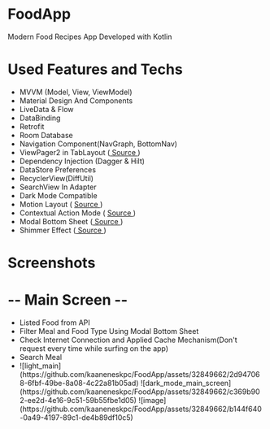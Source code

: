 # FoodApp

Modern Food Recipes App Developed with Kotlin

# Used Features and Techs

<ul align="left">

<li>  MVVM (Model, View, ViewModel) </li> 
<li>  Material Design And Components </li> 
<li>  LiveData & Flow </li> 
<li>  DataBinding </li> 
<li>  Retrofit </li> 
<li>  Room Database </li> 
<li>  Navigation Component(NavGraph, BottomNav) </li> 
<li>  ViewPager2 in TabLayout (<a href="https://developer.android.com/guide/navigation/navigation-swipe-view-2"> Source </a>) </li> 
<li>  Dependency Injection (Dagger & Hilt) </li> 
<li>  DataStore Preferences </li> 
<li>  RecyclerView(DiffUtil) </li> 
<li>  SearchView In Adapter </li> 
<li>  Dark Mode Compatible </li> 
<li>  Motion Layout ( <a href="https://medium.com/over-engineering/using-androids-actionmode-e903181f2ee3"> Source </a>) </li> 
<li>  Contextual Action Mode ( <a href="https://medium.com/over-engineering/using-androids-actionmode-e903181f2ee3"> Source </a>) </li> 
<li>  Modal Bottom Sheet (<a href="https://medium.com/data-science-community-srm/modal-bottom-sheet-in-kotlin-83c17a117503"> Source </a>) </li>
<li>  Shimmer Effect (<a href="https://medium.com/mindorks/android-design-shimmer-effect-fa7f74c68a93"> Source </a>) </li>

</ul>

# Screenshots

# -- Main Screen --

<ul align="left">

<li> Listed Food from API </li> 
<li> Filter Meal and Food Type Using Modal Bottom Sheet </li>
<li> Check Internet Connection and Applied Cache Mechanism(Don't request every time while surfing on the app) </li>
<li> Search Meal </li>
<li> ![light_main](https://github.com/kaaneneskpc/FoodApp/assets/32849662/2d947068-6fbf-49be-8a08-4c22a81b05ad)
![dark_mode_main_screen](https://github.com/kaaneneskpc/FoodApp/assets/32849662/c369b902-ee2d-4e16-9c51-59b55fbe1d05)
![image](https://github.com/kaaneneskpc/FoodApp/assets/32849662/b144f640-0a49-4197-89c1-de4b89df10c5) </li>  
</ul>





